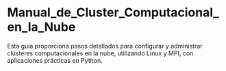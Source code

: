# Manual_de_Cluster_Computacional_en_la_Nube
Esta guía proporciona pasos detallados para configurar y administrar clústeres computacionales en la nube, utilizando Linux y MPI, con aplicaciones prácticas en Python. 
